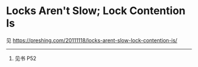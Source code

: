 # Locks Aren't Slow; Lock Contention Is

见 https://preshing.com/20111118/locks-arent-slow-lock-contention-is/

---
1. 见书 P52
